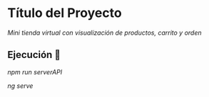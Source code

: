 # Título del Proyecto

_Mini tienda virtual con visualización de productos, carrito y orden_

## Ejecución 🔧

_npm run serverAPI_

_ng serve_

